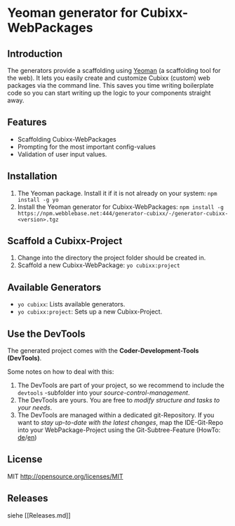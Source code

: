 # Yeoman generator for Cubixx-WebPackages


## Introduction
The generators provide a scaffolding using [Yeoman](http://yeoman.io) (a scaffolding tool for the web).
It lets you easily create and customize Cubixx (custom) web packages via the command line. This saves you time writing boilerplate code so you can start writing up the logic to your components straight away.

## Features
* Scaffolding Cubixx-WebPackages
* Prompting for the most important config-values
* Validation of user input values.


## Installation

1. The Yeoman package. Install it if it is not already on your system: `npm install -g yo`
2. Install the Yeoman generator for Cubixx-WebPackages: `npm install -g https://npm.webblebase.net:444/generator-cubixx/-/generator-cubixx-<version>.tgz`


## Scaffold a Cubixx-Project

1. Change into the directory the project folder should be created in.
2. Scaffold a new Cubixx-WebPackage: `yo cubixx:project`

## Available Generators
* `yo cubixx`: Lists available generators.
* `yo cubixx:project`: Sets up a new Cubixx-Project.

## Use the DevTools
The generated project comes with the **Coder-Development-Tools (DevTools)**.

Some notes on how to deal with this:

1. The DevTools are part of your project, so we recommend to include the `devtools` -subfolder into your _source-control-management_.
2. The DevTools are yours. You are free to _modify structure and tasks to your needs_.
3. The DevTools are managed within a dedicated git-Repository. If you want to _stay up-to-date with the latest changes_, map the IDE-Git-Repo into your WebPackage-Project using the Git-Subtree-Feature (HowTo: [de](https://git-scm.com/book/de/v1/Git-Tools-Subtree-Merging)/[en](https://git-scm.com/book/en/v1/Git-Tools-Subtree-Merging))

## License
MIT <http://opensource.org/licenses/MIT>

## Releases
siehe [[Releases.md]]
